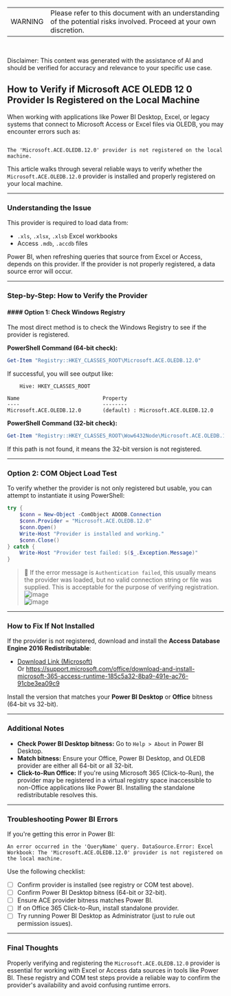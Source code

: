 <br><table><td>WARNING</td><td>Please refer to this document with an understanding of the potential risks involved. Proceed at your own discretion.</td></table><br>

Disclaimer: This content was generated with the assistance of AI and should be verified for accuracy and relevance to your specific use case.

## How to Verify if Microsoft ACE OLEDB 12 0 Provider Is Registered on the Local Machine

When working with applications like Power BI Desktop, Excel, or legacy systems that connect to Microsoft Access or Excel files via OLEDB, you may encounter errors such as:

```

The 'Microsoft.ACE.OLEDB.12.0' provider is not registered on the local machine.

````

This article walks through several reliable ways to verify whether the `Microsoft.ACE.OLEDB.12.0` provider is installed and properly registered on your local machine.

---

### Understanding the Issue

This provider is required to load data from:

- `.xls`, `.xlsx`, `.xlsb` Excel workbooks
- Access `.mdb`, `.accdb` files

Power BI, when refreshing queries that source from Excel or Access, depends on this provider. If the provider is not properly registered, a data source error will occur.

---

### Step-by-Step: How to Verify the Provider

#### #### Option 1: Check Windows Registry

The most direct method is to check the Windows Registry to see if the provider is registered.

**PowerShell Command (64-bit check):**

```powershell
Get-Item "Registry::HKEY_CLASSES_ROOT\Microsoft.ACE.OLEDB.12.0"
````

If successful, you will see output like:

```plaintext
    Hive: HKEY_CLASSES_ROOT

Name                           Property
----                           --------
Microsoft.ACE.OLEDB.12.0       (default) : Microsoft.ACE.OLEDB.12.0
```

**PowerShell Command (32-bit check):**

```powershell
Get-Item "Registry::HKEY_CLASSES_ROOT\Wow6432Node\Microsoft.ACE.OLEDB.12.0"
```

If this path is not found, it means the 32-bit version is not registered.

---

### Option 2: COM Object Load Test

To verify whether the provider is not only registered but usable, you can attempt to instantiate it using PowerShell:

```powershell
try {
    $conn = New-Object -ComObject ADODB.Connection
    $conn.Provider = "Microsoft.ACE.OLEDB.12.0"
    $conn.Open()
    Write-Host "Provider is installed and working."
    $conn.Close()
} catch {
    Write-Host "Provider test failed: $($_.Exception.Message)"
}
```

> 🔸 If the error message is `Authentication failed`, this usually means the provider was loaded, but no valid connection string or file was supplied. This is acceptable for the purpose of verifying registration.<br>![image](https://github.com/user-attachments/assets/9c54f07f-7979-4e96-83d9-7d8b36a5472e)
<br>![image](https://github.com/user-attachments/assets/f9e2cc5a-ee37-430a-9b46-2b98930f4cf1)


---

### How to Fix If Not Installed

If the provider is not registered, download and install the **Access Database Engine 2016 Redistributable**:

* [Download Link (Microsoft)](https://www.microsoft.com/en-us/download/details.aspx?id=54920)
<br>Or https://support.microsoft.com/office/download-and-install-microsoft-365-access-runtime-185c5a32-8ba9-491e-ac76-91cbe3ea09c9

Install the version that matches your **Power BI Desktop** or **Office** bitness (64-bit vs 32-bit).



---

### Additional Notes

* **Check Power BI Desktop bitness:** Go to `Help > About` in Power BI Desktop.
* **Match bitness:** Ensure your Office, Power BI Desktop, and OLEDB provider are either all 64-bit or all 32-bit.
* **Click-to-Run Office:** If you're using Microsoft 365 (Click-to-Run), the provider may be registered in a virtual registry space inaccessible to non-Office applications like Power BI. Installing the standalone redistributable resolves this.

---

### Troubleshooting Power BI Errors

If you're getting this error in Power BI:

```
An error occurred in the 'QueryName' query. DataSource.Error: Excel Workbook: The 'Microsoft.ACE.OLEDB.12.0' provider is not registered on the local machine.
```

Use the following checklist:

* [ ] Confirm provider is installed (see registry or COM test above).
* [ ] Confirm Power BI Desktop bitness (64-bit or 32-bit).
* [ ] Ensure ACE provider bitness matches Power BI.
* [ ] If on Office 365 Click-to-Run, install standalone provider.
* [ ] Try running Power BI Desktop as Administrator (just to rule out permission issues).

---

### Final Thoughts

Properly verifying and registering the `Microsoft.ACE.OLEDB.12.0` provider is essential for working with Excel or Access data sources in tools like Power BI. These registry and COM test steps provide a reliable way to confirm the provider's availability and avoid confusing runtime errors.
